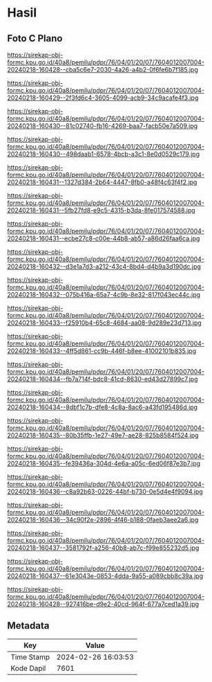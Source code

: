 # Hasil

## Foto C Plano

https://sirekap-obj-formc.kpu.go.id/40a8/pemilu/pdpr/76/04/01/20/07/7604012007004-20240218-160428--cba5c6e7-2030-4a26-a4b2-0f6fe6b7f185.jpg

https://sirekap-obj-formc.kpu.go.id/40a8/pemilu/pdpr/76/04/01/20/07/7604012007004-20240218-160429--2f3fd6c4-3605-4099-acb9-34c9acafe4f3.jpg

https://sirekap-obj-formc.kpu.go.id/40a8/pemilu/pdpr/76/04/01/20/07/7604012007004-20240218-160430--81c02740-fb16-4269-baa7-facb50e7a509.jpg

https://sirekap-obj-formc.kpu.go.id/40a8/pemilu/pdpr/76/04/01/20/07/7604012007004-20240218-160430--498daab1-6578-4bcb-a3c1-8e0d0529c179.jpg

https://sirekap-obj-formc.kpu.go.id/40a8/pemilu/pdpr/76/04/01/20/07/7604012007004-20240218-160431--1327d384-2b64-4447-8fb0-a48f4c63f4f2.jpg

https://sirekap-obj-formc.kpu.go.id/40a8/pemilu/pdpr/76/04/01/20/07/7604012007004-20240218-160431--5fb27fd8-e9c5-4315-b3da-8fe017574588.jpg

https://sirekap-obj-formc.kpu.go.id/40a8/pemilu/pdpr/76/04/01/20/07/7604012007004-20240218-160431--ecbe27c8-c00e-44b8-ab57-a86d26faa6ca.jpg

https://sirekap-obj-formc.kpu.go.id/40a8/pemilu/pdpr/76/04/01/20/07/7604012007004-20240218-160432--d3e1a7d3-a212-43c4-8bd4-d4b9a3d190dc.jpg

https://sirekap-obj-formc.kpu.go.id/40a8/pemilu/pdpr/76/04/01/20/07/7604012007004-20240218-160432--075b416a-65a7-4c9b-8e32-817f043ec44c.jpg

https://sirekap-obj-formc.kpu.go.id/40a8/pemilu/pdpr/76/04/01/20/07/7604012007004-20240218-160433--f25910b4-65c8-4684-aa08-9d289e23d713.jpg

https://sirekap-obj-formc.kpu.go.id/40a8/pemilu/pdpr/76/04/01/20/07/7604012007004-20240218-160433--4ff5d861-cc9b-446f-b8ee-41002101b835.jpg

https://sirekap-obj-formc.kpu.go.id/40a8/pemilu/pdpr/76/04/01/20/07/7604012007004-20240218-160434--fb7a714f-bdc8-41cd-8630-ed43d27899c7.jpg

https://sirekap-obj-formc.kpu.go.id/40a8/pemilu/pdpr/76/04/01/20/07/7604012007004-20240218-160434--8dbf1c7b-dfe8-4c8a-8ac6-a43fd195486d.jpg

https://sirekap-obj-formc.kpu.go.id/40a8/pemilu/pdpr/76/04/01/20/07/7604012007004-20240218-160435--80b35ffb-1e27-49e7-ae28-825b8584f524.jpg

https://sirekap-obj-formc.kpu.go.id/40a8/pemilu/pdpr/76/04/01/20/07/7604012007004-20240218-160435--fe39436a-304d-4e6a-a05c-6ed06f87e3b7.jpg

https://sirekap-obj-formc.kpu.go.id/40a8/pemilu/pdpr/76/04/01/20/07/7604012007004-20240218-160436--c8a92b63-0226-44bf-b730-0e5d4e4f9094.jpg

https://sirekap-obj-formc.kpu.go.id/40a8/pemilu/pdpr/76/04/01/20/07/7604012007004-20240218-160436--34c90f2e-2896-4f46-b188-0faeb3aee2a6.jpg

https://sirekap-obj-formc.kpu.go.id/40a8/pemilu/pdpr/76/04/01/20/07/7604012007004-20240218-160437--3581792f-a256-40b8-ab7c-f99e855232d5.jpg

https://sirekap-obj-formc.kpu.go.id/40a8/pemilu/pdpr/76/04/01/20/07/7604012007004-20240218-160437--61e3043e-0853-4dda-9a55-a089cbb8c39a.jpg

https://sirekap-obj-formc.kpu.go.id/40a8/pemilu/pdpr/76/04/01/20/07/7604012007004-20240218-160428--927416be-d9e2-40cd-964f-677a7ced1a39.jpg


## Metadata

| Key        | Value               |
| ---------- | ------------------- |
| Time Stamp | 2024-02-26 16:03:53 |
| Kode Dapil | 7601                |



